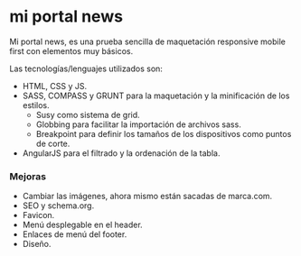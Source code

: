 # mi portal news

Mi portal news, es una prueba sencilla de maquetación responsive mobile first
con elementos muy básicos.

Las tecnologías/lenguajes utilizados son:
- HTML, CSS y JS.
- SASS, COMPASS y GRUNT para la maquetación y la minificación de los estilos.
  - Susy como sistema de grid.
  - Globbing para facilitar la importación de archivos sass.
  - Breakpoint para definir los tamaños de los dispositivos como puntos de corte.
- AngularJS para el filtrado y la ordenación de la tabla.

### Mejoras
- Cambiar las imágenes, ahora mismo están sacadas de marca.com.
- SEO y schema.org.
- Favicon.
- Menú desplegable en el header.
- Enlaces de menú del footer.
- Diseño.